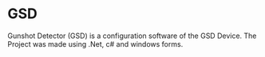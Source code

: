 # GSD
Gunshot Detector (GSD) is a configuration software of the GSD Device. 
The Project was made using .Net, c# and windows forms.
